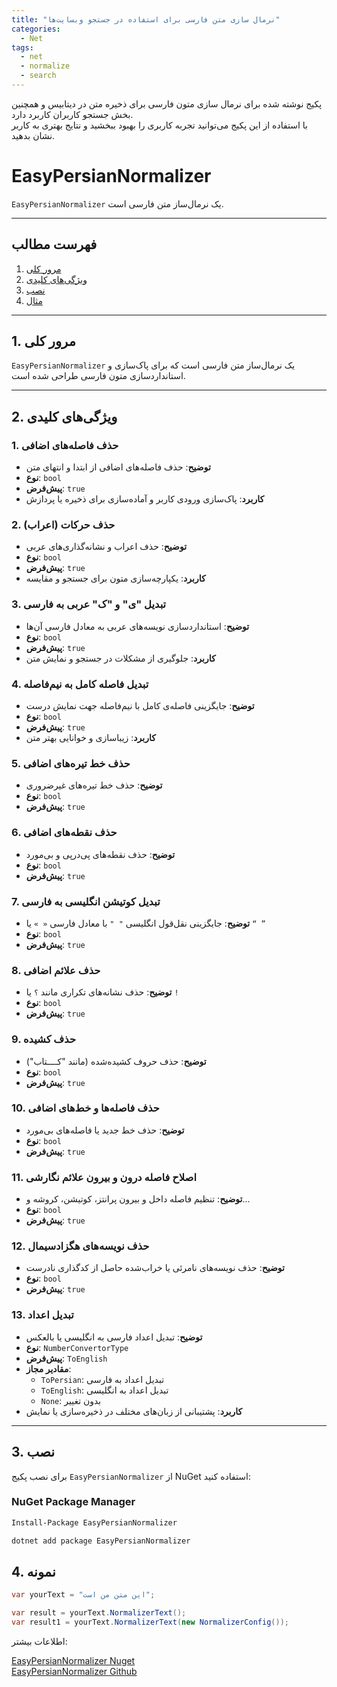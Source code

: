 ```yaml
---
title: "نرمال سازی متن فارسی برای استفاده در جستجو وبسایت‌ها"
categories:
  - Net
tags:
  - net
  - normalize
  - search
---
```


پکیج نوشته شده برای نرمال سازی متون فارسی برای ذخیره متن در دیتابیس و همچنین بخش جستجو کاربران کاربرد دارد.  
با استفاده از این پکیج می‌توانید تجربه کاربری را بهبود ببخشید و نتایج بهتری به کاربر نشان بدهید.  

# EasyPersianNormalizer

`EasyPersianNormalizer` یک نرمال‌ساز متن فارسی است.

---

## فهرست مطالب

1. [مرور کلی](#1-مرور-کلی)  
2. [ویژگی‌های کلیدی](#2-ویژگی‌های-کلیدی)  
3. [نصب](#3-نصب)  
4. [مثال](#4-مثال)  

---

## 1. مرور کلی

`EasyPersianNormalizer` یک نرمال‌ساز متن فارسی است که برای پاک‌سازی و استانداردسازی متون فارسی طراحی شده است.

---

## 2. ویژگی‌های کلیدی

### 1. **حذف فاصله‌های اضافی**
- **توضیح**: حذف فاصله‌های اضافی از ابتدا و انتهای متن  
- **نوع**: `bool`  
- **پیش‌فرض**: `true`  
- **کاربرد**: پاک‌سازی ورودی کاربر و آماده‌سازی برای ذخیره یا پردازش

### 2. **حذف حرکات (اعراب)**
- **توضیح**: حذف اعراب و نشانه‌گذاری‌های عربی  
- **نوع**: `bool`  
- **پیش‌فرض**: `true`  
- **کاربرد**: یکپارچه‌سازی متون برای جستجو و مقایسه

### 3. **تبدیل "ی" و "ک" عربی به فارسی**
- **توضیح**: استانداردسازی نویسه‌های عربی به معادل فارسی آن‌ها  
- **نوع**: `bool`  
- **پیش‌فرض**: `true`  
- **کاربرد**: جلوگیری از مشکلات در جستجو و نمایش متن

### 4. **تبدیل فاصله کامل به نیم‌فاصله**
- **توضیح**: جایگزینی فاصله‌ی کامل با نیم‌فاصله جهت نمایش درست  
- **نوع**: `bool`  
- **پیش‌فرض**: `true`  
- **کاربرد**: زیباسازی و خوانایی بهتر متن

### 5. **حذف خط تیره‌های اضافی**
- **توضیح**: حذف خط تیره‌های غیرضروری  
- **نوع**: `bool`  
- **پیش‌فرض**: `true`

### 6. **حذف نقطه‌های اضافی**
- **توضیح**: حذف نقطه‌های پی‌در‌پی و بی‌مورد  
- **نوع**: `bool`  
- **پیش‌فرض**: `true`

### 7. **تبدیل کوتیشن انگلیسی به فارسی**
- **توضیح**: جایگزینی نقل‌قول انگلیسی `" "` با معادل فارسی `« »` یا `“ ”`  
- **نوع**: `bool`  
- **پیش‌فرض**: `true`

### 8. **حذف علائم اضافی**
- **توضیح**: حذف نشانه‌های تکراری مانند `؟` یا `!`  
- **نوع**: `bool`  
- **پیش‌فرض**: `true`

### 9. **حذف کشیده**
- **توضیح**: حذف حروف کشیده‌شده (مانند "کــــتاب")  
- **نوع**: `bool`  
- **پیش‌فرض**: `true`

### 10. **حذف فاصله‌ها و خط‌های اضافی**
- **توضیح**: حذف خط جدید یا فاصله‌های بی‌مورد  
- **نوع**: `bool`  
- **پیش‌فرض**: `true`

### 11. **اصلاح فاصله درون و بیرون علائم نگارشی**
- **توضیح**: تنظیم فاصله داخل و بیرون پرانتز، کوتیشن، کروشه و...  
- **نوع**: `bool`  
- **پیش‌فرض**: `true`

### 12. **حذف نویسه‌های هگزادسیمال**
- **توضیح**: حذف نویسه‌های نامرئی یا خراب‌شده حاصل از کدگذاری نادرست  
- **نوع**: `bool`  
- **پیش‌فرض**: `true`

### 13. **تبدیل اعداد**
- **توضیح**: تبدیل اعداد فارسی به انگلیسی یا بالعکس  
- **نوع**: `NumberConvertorType`  
- **پیش‌فرض**: `ToEnglish`  
- **مقادیر مجاز**:
  - `ToPersian`: تبدیل اعداد به فارسی  
  - `ToEnglish`: تبدیل اعداد به انگلیسی  
  - `None`: بدون تغییر  
- **کاربرد**: پشتیبانی از زبان‌های مختلف در ذخیره‌سازی یا نمایش

---

## 3. نصب

برای نصب پکیج `EasyPersianNormalizer` از NuGet استفاده کنید:

### NuGet Package Manager

```bash
Install-Package EasyPersianNormalizer
```

```bash
dotnet add package EasyPersianNormalizer
```

## 4. نمونه

```csharp
var yourText = "این متن من است";

var result = yourText.NormalizerText();
var result1 = yourText.NormalizerText(new NormalizerConfig());
```

اطلاعات بیشتر:  

[EasyPersianNormalizer Nuget](https://www.nuget.org/packages/EasyPersianNormalizer)  
[EasyPersianNormalizer Github](https://github.com/MHKarami97/EasyPersianNormalizer)  
